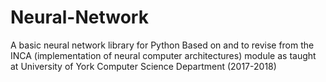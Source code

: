 # Neural-Network
A basic neural network library for Python 
Based on and to revise from the INCA (implementation of neural computer architectures) module as taught at University of York Computer Science Department (2017-2018)  
